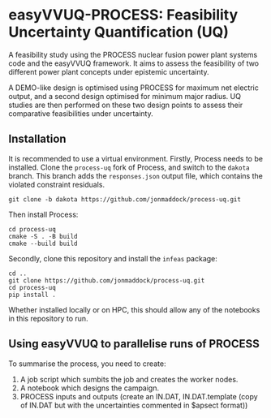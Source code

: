 # easyVVUQ-PROCESS: Feasibility Uncertainty Quantification (UQ)

A feasibility study using the PROCESS nuclear fusion power plant systems code and the easyVVUQ framework. It aims to assess the feasibility of two different power plant concepts under epistemic uncertainty.

A DEMO-like design is optimised using PROCESS for maximum net electric output, and a second design optimised for minimum major radius. UQ studies are then performed on these two design points to assess their comparative feasibilities under uncertainty.

## Installation

It is recommended to use a virtual environment. Firstly, Process needs to be installed. Clone the `process-uq` fork of Process, and switch to the `dakota` branch. This branch adds the `responses.json` output file, which contains the violated constraint residuals.

```
git clone -b dakota https://github.com/jonmaddock/process-uq.git
```

Then install Process:

```
cd process-uq
cmake -S . -B build
cmake --build build
```

Secondly, clone this repository and install the `infeas` package:

```
cd ..
git clone https://github.com/jonmaddock/process-uq.git
cd process-uq
pip install .
```

Whether installed locally or on HPC, this should allow any of the notebooks in this repository to run.

## Using easyVVUQ to parallelise runs of PROCESS

To summarise the process, you need to create:

1. A job script which sumbits the job and creates the worker nodes.
2. A notebook which designs the campaign.
3. PROCESS inputs and outputs (create an IN.DAT, IN.DAT.template (copy of IN.DAT but with the uncertainties commented in $apsect format))
